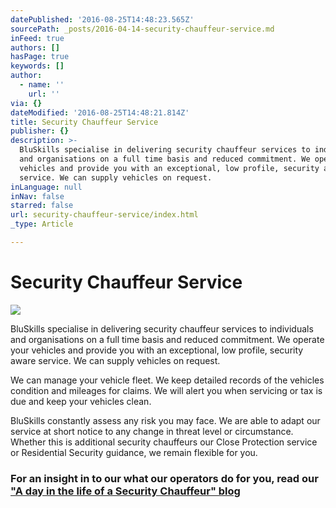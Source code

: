 ```yaml
---
datePublished: '2016-08-25T14:48:23.565Z'
sourcePath: _posts/2016-04-14-security-chauffeur-service.md
inFeed: true
authors: []
hasPage: true
keywords: []
author:
  - name: ''
    url: ''
via: {}
dateModified: '2016-08-25T14:48:21.814Z'
title: Security Chauffeur Service
publisher: {}
description: >-
  BluSkills specialise in delivering security chauffeur services to individuals
  and organisations on a full time basis and reduced commitment. We operate your
  vehicles and provide you with an exceptional, low profile, security aware
  service. We can supply vehicles on request.
inLanguage: null
inNav: false
starred: false
url: security-chauffeur-service/index.html
_type: Article

---
```

# Security Chauffeur Service
![](https://s3-us-west-2.amazonaws.com/the-grid-img/p/9ca11395ad77f973791cfb279247aa682ca4c33e.jpg)

BluSkills specialise in delivering security chauffeur services to individuals and organisations on a full time basis and reduced commitment. We operate your vehicles and provide you with an exceptional, low profile, security aware service. We can supply vehicles on request.

We can manage your vehicle fleet. We keep detailed records of the vehicles condition and mileages for claims. We will alert you when servicing or tax is due and keep your vehicles clean.

BluSkills constantly assess any risk you may face. We are able to adapt our service at short notice to any change in threat level or circumstance. Whether this is additional security chauffeurs our Close Protection service or Residential Security guidance, we remain flexible for you.

### For an insight in to our what our operators do for you, read our ["A day in the life of a Security Chauffeur" blog][0]

[0]: http://bluskills.co.uk/a-day-in-the-life-security-chauffeur/ "A Day In The Life"